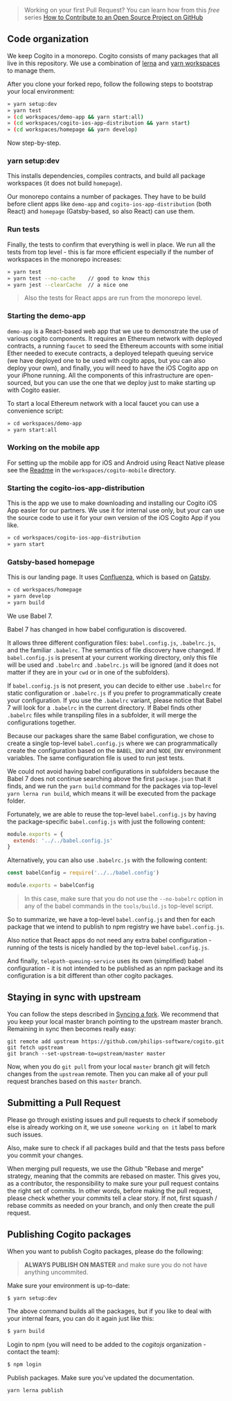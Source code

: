 > Working on your first Pull Request? You can learn how from this *free* series
> [How to Contribute to an Open Source Project on
> GitHub](https://egghead.io/series/how-to-contribute-to-an-open-source-project-on-github)

## Code organization

We keep Cogito in a monorepo. Cogito consists of many packages that all live in
this repository. We use a combination of [lerna](https://lernajs.io) and [yarn
workspaces](https://yarnpkg.com/lang/en/docs/workspaces/) to manage them.

After you clone your forked repo, follow the following steps to bootstrap your
local environment:

```bash
» yarn setup:dev
» yarn test
» (cd workspaces/demo-app && yarn start:all)
» (cd workspaces/cogito-ios-app-distribution && yarn start)
» (cd workspaces/homepage && yarn develop)
```

Now step-by-step.

### yarn setup:dev

This installs dependencies, compiles contracts, and build all package workspaces (it does not build `homepage`).

Our monorepo contains a number of packages. They have to be build before client
apps like `demo-app` and `cogito-ios-app-distribution` (both React) and
`homepage` (Gatsby-based, so also React) can use them.

### Run tests

Finally, the tests to confirm that everything is well in place. We run all the
tests from top level - this is far more efficient especially if the number of
workspaces in the monorepo increases:

```bash
» yarn test
» yarn test --no-cache    // good to know this
» yarn jest --clearCache  // a nice one
```

> Also the tests for React apps are run from the monorepo level.

### Starting the demo-app

`demo-app` is a React-based web app that we use to demonstrate the use of
various cogito components. It requires an Ethereum network with deployed
contracts, a running `faucet` to seed the Ethereum accounts with some initial
Ether needed to execute contracts, a deployed telepath queuing service (we have
deployed one to be used with cogito apps, but you can also deploy your own), and
finally, you will need to have the iOS Cogito app on your iPhone running. All
the components of this infrastructure are open-sourced, but you can use the one
that we deploy just to make starting up with Cogito easier.

To start a local Ethereum network with a local faucet you can use a convenience
script:

```bash
» cd workspaces/demo-app
» yarn start:all
```

### Working on the mobile app

For setting up the mobile app for iOS and Android using React Native please see
the [Readme](workspaces/cogito-mobile/Readme.md) in the `workspaces/cogito-mobile`
directory.

### Starting the cogito-ios-app-distribution

This is the app we use to make downloading and installing our Cogito iOS App
easier for our partners. We use it for internal use only, but your can use the
source code to use it for your own version of the iOS Cogito App if you like.

```bash
» cd workspaces/cogito-ios-app-distribution
» yarn start
```

### Gatsby-based homepage

This is our landing page. It uses [Confluenza](https://confluenza.now.sh), which is based on [Gatsby](https://www.gatsbyjs.org/).

```bash
» cd workspaces/homepage
» yarn develop
» yarn build
```

We use Babel 7.

Babel 7 has changed in how babel configuration is discovered.

It allows three different configuration files: `babel.config.js`,
`.babelrc.js`, and the familiar `.babelrc`. The semantics of file
discovery have changed. If `babel.config.js` is present at your
current working directory, only this file will be used and `.babelrc`
and `.babelrc.js` will be ignored (and it does not matter if they are
in your `cwd` or in one of the subfolders).

If `babel.config.js` is not present, you can decide to either use
`.babelrc` for static configuration or `.babelrc.js` if you prefer to
programmatically create your configuration. If you use the `.babelrc` variant, please notice that Babel 7 will look for a `.babelrc` in the current directory. If Babel finds
other `.babelrc` files while transpiling files in a subfolder, it will merge the configurations together.

Because our packages share the same Babel configuration, we chose
to create a single top-level `babel.config.js` where we can
programmatically create the configuration based on the `BABEL_ENV` and
`NODE_ENV` environment variables. The same configuration file is used
to run jest tests.

We could not avoid having babel configurations in subfolders because
the Babel 7 does not continue searching above the first `package.json` that it finds, and we run the `yarn build` command for the packages via top-level `yarn lerna run build`, which means it will be executed from the package folder.

Fortunately, we are able to reuse the top-level
`babel.config.js` by having the package-specific `babel.config.js`
with just the following content:

```javascript
module.exports = {
  extends: '../../babel.config.js'
}
```

Alternatively, you can also use `.babelrc.js` with the following content:

```javascript
const babelConfig = require('../../babel.config')

module.exports = babelConfig
```

> In this case, make sure that you do not use the `--no-babelrc`
option in any of the babel commands in the `tools/build.js` top-level
script.


So to summarize, we have a top-level `babel.config.js` and then for each package that we intend to publish to npm registry we have `babel.config.js`.

Also notice that React apps do not need any extra babel configuration - running of the tests is nicely handled by the top-level `babel.config.js`.

And finally, `telepath-queuing-service` uses its own (simplified) babel configuration -
it is not intended to be published as an npm package and its configuration is a
bit different than other cogito packages.

## Staying in sync with upstream

You can follow the steps described in [Syncing a
fork](https://help.github.com/articles/syncing-a-fork/). We recommend that you
keep your local master branch pointing to the upstream master branch. Remaining
in sync then becomes really easy:

```
git remote add upstream https://github.com/philips-software/cogito.git
git fetch upstream
git branch --set-upstream-to=upstream/master master
```

Now, when you do `git pull` from your local `master` branch git will fetch
changes from the `upstream` remote. Then you can make all of your pull request
branches based on this `master` branch.

## Submitting a Pull Request

Please go through existing issues and pull requests to check if somebody else is
already working on it, we use `someone working on it` label to mark such issues.

Also, make sure to check if all packages build and that the tests pass before
you commit your changes.

When merging pull requests, we use the Github "Rebase and merge" strategy, meaning
that the commits are rebased on master. This gives you, as a contributor, the
responsibility to make sure your pull request contains the right set of commits.
In other words, before making the pull request, please check whether your
commits tell a clear story. If not, first squash / rebase commits as needed
on your branch, and only then create the pull request.

## Publishing Cogito packages

When you want to publish Cogito packages, please do the following:

> **ALWAYS PUBLISH ON MASTER** and make sure you do not have anything uncommited.

Make sure your environment is up-to-date:

```bash
$ yarn setup:dev
```

The above command builds all the packages, but if you like to deal with your internal fears, you can do it again just like this:

```bash
$ yarn build
```

Login to npm (you will need to be added to the *cogitojs* organization - contact the team):

```bash
$ npm login
```

Publish packages. Make sure you've updated the documentation.

```bash
yarn lerna publish
```
